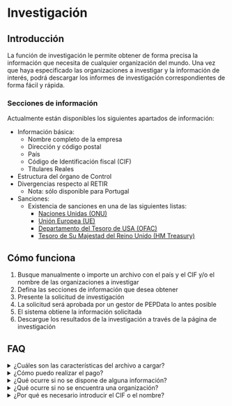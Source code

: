 # Investigación

## Introducción

La función de investigación le permite obtener de forma precisa la información que necesita de cualquier organización del mundo. Una vez que haya especificado las organizaciones a investigar y la información de interés, podrá descargar los informes de investigación correspondientes de forma fácil y rápida.

### Secciones de información

Actualmente están disponibles los siguientes apartados de información:

* Información básica:
  * Nombre completo de la empresa
  * Dirección y código postal
  * País
  * Código de Identificación fiscal (CIF)
  * Titulares Reales
* Estructura del órgano de Control
* Divergencias respecto al RETIR
  * Nota: sólo disponible para Portugal
* Sanciones:
  * Existencia de sanciones en una de las siguientes listas:
    * [Naciones Unidas (ONU)](https://www.un.org/securitycouncil/)
    * [Unión Europea (UE)](https://www.sanctionsmap.eu/#/main)
    * [Departamento del Tesoro de USA (OFAC)](https://www.treasury.gov/resource-center/sanctions/SDN-List/Pages/default.aspx)
    * [Tesoro de Su Majestad del Reino Unido (HM Treasury)](https://www.gov.uk/government/organisations/hm-treasury)

## Cómo funciona

1. Busque manualmente o importe un archivo con el país y el CIF y/o el nombre de las organizaciones a investigar
2. Defina las secciones de información que desea obtener
3. Presente la solicitud de investigación
4. La solicitud será aprobada por un gestor de PEPData lo antes posible
5. El sistema obtiene la información solicitada
6. Descargue los resultados de la investigación a través de la página de investigación

## FAQ

<details>

<summary>¿Cuáles son las características del archivo a cargar?</summary>

El archivo que se cargue debe tener, en la primera línea, los campos: "vat\_number", y/o "name", y/o "rcbe\_code" y "country" de las organizaciones a investigar. Ejemplo:\
vat\_mumber, name; country; rcbe\_code\
514932295; PEPDATA; Portugal; a1b2c3d4-e5f6-7890-1234-567890abcdef\
ESA80192727; INFORMA D\&B SA; Espanha;

</details>

<details>

<summary>¿Cómo puedo realizar el pago?</summary>

Tras el envío de la solicitud de investigación, un gestor de PEPData se pondrá en contacto con usted para facilitarle la factura de la solicitud y las distintas formas de pago disponibles. La solicitud se aprobará tras la confirmación del pago.

</details>

<details>

<summary>¿Qué ocurre si no se dispone de alguna información?</summary>

Debido a las posibles limitaciones de la información proporcionada por las fuentes oficiales de cada país, no nos es posible garantizar que toda la información esté disponible. En estas situaciones, el valor correspondiente a la información que falta se acreditará a su futura solicitud de investigación.

</details>

<details>

<summary>¿Qué ocurre si no se encuentra una organización?</summary>

A veces, la información introducida puede no ser suficiente para identificar de inequívocamente a la organización que usted necesita. En estas situaciones, el importe pagado se abonará a futuras solicitudes de investigación. También obtendrá en el informe las organizaciones que pueden coincidir con la organización que está buscando. De este modo, podrá utilizar el nombre exacto/CIF de uno de los resultados obtenidos y proceder a una nueva solicitud de investigación.

</details>

<details>

<summary>¿Por qué es necesario introducir el CIF o el nombre?</summary>

Dependiendo del país y de la información requerida, puede ser necesario introducir el CIF y/o el nombre de la organización. Algunos países, por ejemplo, no identifican sus organizaciones por su CIF y la búsqueda debe hacerse a partir del nombre. Es posible que otros sistemas de información sólo funcionen con búsquedas por CIF. Por estos motivos, le recomendamos que introduzca siempre la información de la forma más completa posible.

</details>
